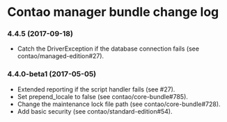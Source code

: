 # Contao manager bundle change log

### 4.4.5 (2017-09-18)

 * Catch the DriverException if the database connection fails (see contao/managed-edition#27).

### 4.4.0-beta1 (2017-05-05)

 * Extended reporting if the script handler fails (see #27).
 * Set prepend_locale to false (see contao/core-bundle#785).
 * Change the maintenance lock file path (see contao/core-bundle#728).
 * Add basic security (see contao/standard-edition#54).
